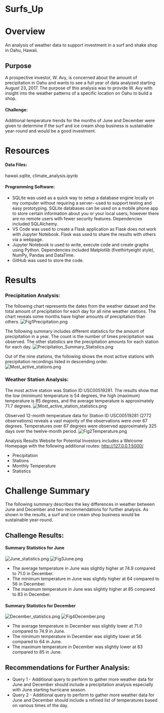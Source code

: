 # Surfs_Up

# Overview
An analysis of weather data to support investment in a surf and shake shop in Oahu, Hawaii.

## Purpose
A prospective investor, W. Avy, is concerned about the amount of precipitation in Oahu and wants to see a full year of data analyzed starting August 23, 2017. The purpose of this analysis was to provide W. Avy with insight into the weather patterns of a specific location on Oahu to build a shop. 

#### Challenge: 
Additional temperature trends for the months of June and December were given to determine if the surf and ice cream shop business is sustainable year-round and would be a good investment. 

# Resources

#### Data Files: 
hawaii.sqlite, climate_analysis.ipynb

#### Programming Software:
- SQLite was used as a quick way to setup a database engine locally on my computer without requiring a server--used to support testing and easy prototyping. SQLite databases can be used on a mobile phone app to store certain information about you or your local users; however there are no remote users with fewer security features. Dependencies included SQLAlchemy.  
- VS Code was used to create a Flask application as Flask does not work with Jupyter Notebook. Flask was used to share the results with others via a webpage. 
- Jupyter Notebook is used to write, execute code and create graphs using Python. Dependencies included Matplotlib (fivethirtyeight style), NumPy, Pandas and DataTime.
- GitHub was used to store the code.

# Results

### Precipitation Analysis: 

The following chart represents the dates from the weather dataset and the total amount of precipitation for each day for all nine weather stations. The chart reveals some months have higher amounts of precipitation than others. 
![Fig1Precipitation.png](https://github.com/KimberlyCrawford/Surfs_Up/blob/main/analysis/Fig1Precipitation.png)

The following summary includes different statistics for the amount of precipitation in a year. The count is the number of times precipitation was observed. The other statistics are the precipitation amounts for each station for each day.
![Precipitation_Summary_Statistics.png](https://github.com/KimberlyCrawford/Surfs_Up/blob/main/analysis/Precipitation_Summary_Statistics.png)

Out of the nine stations, the following shows the most active stations with precipitation recordings listed in descending order.
![Most_active_stations.png](https://github.com/KimberlyCrawford/Surfs_Up/blob/main/analysis/Most_active_stations.png)

### Weather Station Analysis:
The most active station was Station ID USC00519281. The results show that the low (minimum) temperature is 54 degrees, the high (maximum) temperature is 85 degrees, and the average temperature is approximately 71.7 degrees.
![Most_active_station_statistics.png](https://github.com/KimberlyCrawford/Surfs_Up/blob/main/analysis/Most_active_station_statistics.png)

Observed 12-month temperature data for Station ID USC00519281 (2772 observations) reveals a vast majority of the observations were over 67 degrees. Temperatures over 67 degrees were observed approximately 325 days over the twelve-month period. 
![Fig2Temperature.png](https://github.com/KimberlyCrawford/Surfs_Up/blob/main/analysis/Fig2Temperature.png)

Analysis Results Website for Potential Investors includes a Welcome Homepage with the following additional routes:
 http://127.0.0.1:5000/
- Precipitation
- Stations
- Monthly Temperature
- Statistics 

# Challenge Summary

The following summary describes the key differences in weather between June and December and two recommendations for further analysis. As shown in the results, a surf and ice cream shop business would be sustainable year-round.

## Challenge Results: 

#### Summary Statistics for June

![June_statistics.png](https://github.com/KimberlyCrawford/Surfs_Up/blob/main/analysis/June_statistics.png) ![Fig3June.png](https://github.com/KimberlyCrawford/Surfs_Up/blob/main/analysis/Fig3June.png)
- The average temperature in June was slightly higher at 74.9 compared to 71.0 in December.
- The minimum temperature in June was slightly higher at 64 compared to 56 in December.
- The maximum temperature in June was slightly higher at 85 compared to 83 in December.

#### Summary Statistics for December

![December_statistics.png](https://github.com/KimberlyCrawford/Surfs_Up/blob/main/analysis/December_statistics.png) ![Fig4December.png](https://github.com/KimberlyCrawford/Surfs_Up/blob/main/analysis/Fig4December.png)
- The average temperature in December was slightly lower at 71.0 compared to 74.9 in June.
- The minimum temperature in December was slightly lower at 56 compared to 64 in June.
- The maximum temperature in December was slightly lower at 83 compared to 85 in June.

## Recommendations for Further Analysis: 
- Query 1 - Additional query to perform to gather more weather data for June and December should include a precipitation analysis especially with June starting hurricane season.
- Query 2 - Additional query to perform to gather more weather data for June and December should include a refined list of temperatures based on various times of the day.